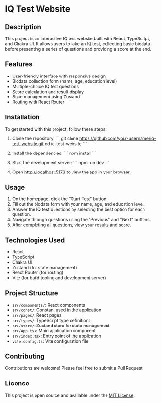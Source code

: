 # IQ Test Website

## Description

This project is an interactive IQ test website built with React, TypeScript, and Chakra UI. It allows users to take an IQ test, collecting basic biodata before presenting a series of questions and providing a score at the end.

## Features

- User-friendly interface with responsive design
- Biodata collection form (name, age, education level)
- Multiple-choice IQ test questions
- Score calculation and result display
- State management using Zustand
- Routing with React Router

## Installation

To get started with this project, follow these steps:

1. Clone the repository:
   \`\`\`
   git clone https://github.com/your-username/iq-test-website.git
   cd iq-test-website
   \`\`\`

2. Install the dependencies:
   \`\`\`
   npm install
   \`\`\`

3. Start the development server:
   \`\`\`
   npm run dev
   \`\`\`

4. Open [http://localhost:5173](http://localhost:5173) to view the app in your browser.

## Usage

1. On the homepage, click the "Start Test" button.
2. Fill out the biodata form with your name, age, and education level.
3. Answer the IQ test questions by selecting the best option for each question.
4. Navigate through questions using the "Previous" and "Next" buttons.
5. After completing all questions, view your results and score.

## Technologies Used

- React
- TypeScript
- Chakra UI
- Zustand (for state management)
- React Router (for routing)
- Vite (for build tooling and development server)

## Project Structure

- `src/components/`: React components
- `src/const/`: Constant used in the application
- `src/pages/`: React pages
- `src/types/`: TypeScript type definitions
- `src/store/`: Zustand store for state management
- `src/App.tsx`: Main application component
- `src/index.tsx`: Entry point of the application
- `vite.config.ts`: Vite configuration file

## Contributing

Contributions are welcome! Please feel free to submit a Pull Request.

## License

This project is open source and available under the [MIT License](LICENSE).
